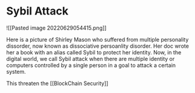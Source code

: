 # Sybil Attack
![[Pasted image 20220629054415.png]]


Here is a picture of Shirley Mason who suffered from multiple personality dissorder, now known as dissociative persoanlity disorder. Her doc wrote her a book with an alias called Sybil to protect her identity. Now, in the digital world, we call Sybil attack when there are multiple identity or computers controlled by a single person in a goal to attack a certain system.

This threaten the [[BlockChain Security]]
